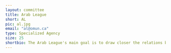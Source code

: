 ```yaml
---
layout: committee
title: Arab League
short: AL
pic: al.jpg
email: "al@omun.ca"
type: Specialized Agency
size: 25
shortbio: The Arab League's main goal is to draw closer the relations between member States and co-ordinate collaboration between them, to safeguard their independence and sovereignty, and to consider in a general way the affairs and interests of the Arab countries.
---
```

